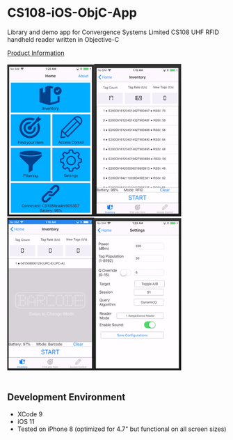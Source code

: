 # CS108-iOS-ObjC-App

Library and demo app for Convergence Systems Limited CS108 UHF RFID handheld reader written in Objective-C

[Product Information](https://www.convergence.com.hk/cs108/)
<br><br>
<img src="app_img/Home.png" width="200"/><img src="app_img/Inventory-tag.png" width="200"/><img src="app_img/Inventory-barcode.png" width="200"/><img src="app_img/Settings.png" width="200"/>
<br><br>

## Development Environment
- XCode 9
- iOS 11
- Tested on iPhone 8 (optimized for 4.7" but functional on all screen sizes) 
